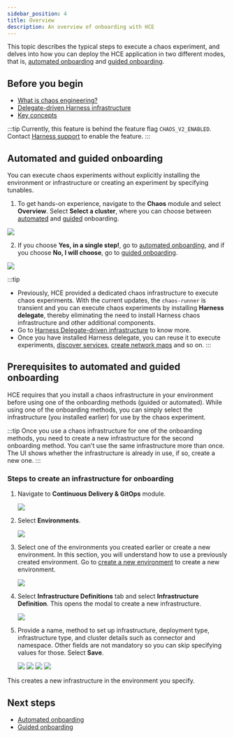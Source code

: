 ```yaml
---
sidebar_position: 4
title: Overview
description: An overview of onboarding with HCE
---
```


This topic describes the typical steps to execute a chaos experiment, and delves into how you can deploy the HCE application in two different modes, that is, [automated onboarding](/docs/chaos-engineering/onboarding/single-click-onboarding) and [guided onboarding](/docs/chaos-engineering/onboarding/guided-onboarding).

## Before you begin

* [What is chaos engineering?](/docs/chaos-engineering/get-started/overview)
* [Delegate-driven Harness infrastructure](/docs/chaos-engineering/features/chaos-infrastructure/harness-infra/harness-infra.md)
* [Key concepts](/docs/chaos-engineering/architecture-and-security/architecture/components)

:::tip
Currently, this feature is behind the feature flag `CHAOS_V2_ENABLED`. Contact [Harness support](mailto:support@harness.io) to enable the feature.
:::

## Automated and guided onboarding

You can execute chaos experiments without explicitly installing the environment or infrastructure or creating an experiment by specifying tunables.

1. To get hands-on experience, navigate to the **Chaos** module and select **Overview**. Select **Select a cluster**, where you can choose between [automated](/docs/chaos-engineering/onboarding/single-click-onboarding.md) and [guided](/docs/chaos-engineering/onboarding/guided-onboarding.md) onboarding.

![](./static/onboard/onboard-1.png)

2. If you choose **Yes, in a single step!**, go to [automated onboarding](/docs/chaos-engineering/onboarding/single-click-onboarding.md), and if you choose **No, I will choose**, go to [guided onboarding](/docs/chaos-engineering/onboarding/guided-onboarding.md).

![](./static/onboard/onboard-2.png)

:::tip
- Previously, HCE provided a dedicated chaos infrastructure to execute chaos experiments. With the current updates, the `chaos-runner` is transient and you can execute chaos experiments by installing **Harness delegate**, thereby eliminating the need to install Harness chaos infrastructure and other additional components.
- Go to [Harness Delegate-driven infrastructure](/docs/chaos-engineering/features/chaos-infrastructure/harness-infra/harness-infra.md) to know more.
- Once you have installed Harness delegate, you can reuse it to execute experiments, [discover services](/docs/chaos-engineering/features/service-discovery/intro-service-discovery), [create network maps](/docs/chaos-engineering/features/network-maps/intro-network-map) and so on.
:::

## Prerequisites to automated and guided onboarding

HCE requires that you install a chaos infrastructure in your environment before using one of the onboarding methods (guided or automated). While using one of the onboarding methods, you can simply select the infrastructure (you installed earlier) for use by the chaos experiment.

:::tip
Once you use a chaos infrastructure for one of the onboarding methods, you need to create a new infrastructure for the second onboarding method. You can't use the same infrastructure more than once. The UI shows whether the infrastructure is already in use, if so, create a new one.
:::

### Steps to create an infrastructure for onboarding

1. Navigate to **Continuous Delivery & GitOps** module.

    ![](./static/guided/nav-cd-1.png)

2. Select **Environments**.

    ![](./static/guided/env-2.png)

3. Select one of the environments you created earlier or create a new environment. In this section, you will understand how to use a previously created environment. Go to [create a new environment](/docs/chaos-engineering/get-started/tutorials/first-chaos-engineering#step-2-create-an-environment) to create a new environment.

    ![](./static/guided/select-env-3.png)

4. Select **Infrastructure Definitions** tab and select **Infrastructure Definition**. This opens the modal to create a new infrastructure.

    ![](./static/guided/infra-def-4.png)

5. Provide a name, method to set up infrastructure, deployment type, infrastructure type, and cluster details such as connector and namespace. Other fields are not mandatory so you can skip specifying values for those. Select **Save**.

    ![](./static/guided/id-5.png)
    ![](./static/guided/id-6.png)
    ![](./static/guided/connector.png)
    ![](./static/guided/id-7.png)

This creates a new infrastructure in the environment you specify.

## Next steps

* [Automated onboarding](/docs/chaos-engineering/onboarding/single-click-onboarding)
* [Guided onboarding](/docs/chaos-engineering/onboarding/guided-onboarding)
